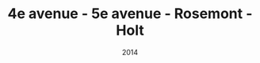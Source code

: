 ---
title: 4e avenue - 5e avenue - Rosemont - Holt
date: '2014'
type: ruelle_verte
district: 'Rosemont'
position: { lng: -73.58224001098293, lat: 45.54931258775048 }
---